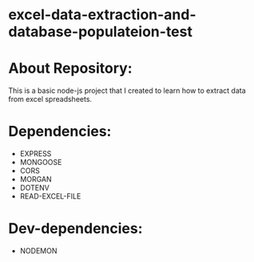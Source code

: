# excel-data-extraction-and-database-populateion-test

# About Repository:
This is a basic node-js project that I created to learn how to extract data from excel spreadsheets.

# Dependencies:
* EXPRESS
* MONGOOSE
* CORS
* MORGAN
* DOTENV
* READ-EXCEL-FILE

# Dev-dependencies:
* NODEMON
